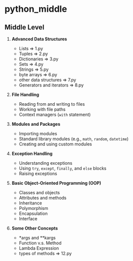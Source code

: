 # python_middle


## Middle Level
1. **Advanced Data Structures**
   - Lists => 1.py
   - Tuples => 2.py
   - Dictionaries => 3.py
   - Sets => 4.py
   - Strings => 5.py
   - byte arrays => 6.py
   - other data structures => 7.py
   - Generators and iterators => 8.py

2. **File Handling**
   - Reading from and writing to files
   - Working with file paths
   - Context managers (`with` statement)

3. **Modules and Packages**
   - Importing modules
   - Standard library modules (e.g., `math`, `random`, `datetime`)
   - Creating and using custom modules

4. **Exception Handling**
   - Understanding exceptions
   - Using `try`, `except`, `finally`, and `else` blocks
   - Raising exceptions

5. **Basic Object-Oriented Programming (OOP)**
   - Classes and objects
   - Attributes and methods
   - Inheritance
   - Polymorphism
   - Encapsulation
   - Interface

5. **Some Other Concepts**
   - *args and **kargs
   - Function v.s. Method
   - Lambda Expression 
   - types of methods => 12.py